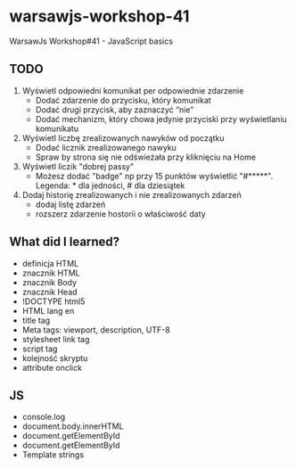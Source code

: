 # warsawjs-workshop-41
WarsawJs Workshop#41 - JavaScript basics

## TODO
1. Wyświetl odpowiedni komunikat per odpowiednie zdarzenie
    - Dodać zdarzenie do przycisku, który komunikat
    - Dodać drugi przycisk, aby zaznaczyć “nie”
    - Dodać mechanizm, który chowa jedynie przyciski przy wyświetlaniu komunikatu
1. Wyświetl liczbę zrealizowanych nawyków od początku
    - Dodać licznik zrealizowanego nawyku
    - Spraw by strona się nie odświeżała przy kliknięciu na Home
1. Wyświetl liczik "dobrej passy"
    - Możesz dodać "badge" np przy 15 punktów wyświetlić "#*****". Legenda: * dla jedności, # dla dziesiątek
1. Dodaj historię zrealizowanych i nie zrealizowanych zdarzeń 
    - dodaj listę zdarzeń
    - rozszerz zdarzenie hostorii o właściwość daty
    
## What did I learned?
- definicja HTML
- znacznik HTML
- znacznik Body
- znacznik Head
- !DOCTYPE html5
- HTML lang en
- title tag
- Meta tags: viewport, description, UTF-8
- stylesheet link tag
- script tag
- kolejność skryptu
- attribute onclick

## JS
- console.log
- document.body.innerHTML
- document.getElementById
- document.getElementById
- Template strings
